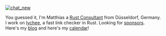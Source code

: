 [![chat_new](https://user-images.githubusercontent.com/175809/223861623-7949d83d-a965-4337-9afd-93d723ce4081.gif)](https://github.com/sponsors/mre)

You guessed it, I'm Matthias a [Rust Consultant](https://corrode.dev/) from Düsseldorf, Germany.  
I work on [lychee](https://github.com/lycheeverse/lychee), a fast link checker in Rust. Looking for [sponsors](github.com/sponsors/mre).  
Here's my [blog](https://endler.dev/) and here's my [calendar](https://cal.com/matthias-endler)!
